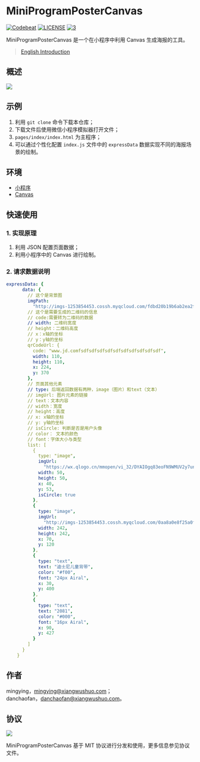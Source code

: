 # MiniProgramPosterCanvas

[![Codebeat](https://codebeat.co/badges/f95d40b0-dc89-49ee-aa4e-1387e490f485)](https://codebeat.co/projects/github-com-xiangwushuo-miniprogrampostercanvas-master)
[![LICENSE](https://img.shields.io/badge/license-MIT-000000.svg)](https://raw.githubusercontent.com/XiangWuShuo/MiniProgramPosterCanvas/master/LICENSE)
[![3](https://img.shields.io/badge/made%20with-%3C3-orange.svg)](https://raw.githubusercontent.com/EyreFree/EFQRCode/assets/icon/MadeWith%3C3.png)

MiniProgramPosterCanvas 是一个在小程序中利用 Canvas 生成海报的工具。

> [English Introduction](/README.md)

## 概述

![](http://imgs-1253854453.image.myqcloud.com/1d8a8178d03dae3a603974bd61e621fc.png)

## 示例

1.  利用 `git clone` 命令下载本仓库；
2.  下载文件后使用微信小程序模拟器打开文件；
3.  `pages/index/index.html` 为主程序；
4.  可以通过个性化配置 `index.js` 文件中的 `expressData` 数据实现不同的海报场景的绘制。

## 环境

- [小程序](https://developers.weixin.qq.com/miniprogram/dev/)
- [Canvas](https://developer.mozilla.org/zh-CN/docs/Web/API/Canvas_API)

## 快速使用

### 1. 实现原理

1.  利用 JSON 配置页面数据；
2.  利用小程序中的 Canvas 进行绘制。

### 2. 请求数据说明

```yml
expressData: {
      data: {
        // 这个是背景图
        imgPath:
          "http://imgs-1253854453.cossh.myqcloud.com/fdbd20b19b6ab2ea2f12b4910ac91d45.png",
        // 这个是需要生成的二维码的信息
        // code:需要转为二维码的数据
        // width: 二维码宽度
        // height：二维码高度
        // x：x轴的坐标
        // y：y轴的坐标
        qrCodeUrl: {
          code: "www.jd.comfsdfsdfsdfsdfsdfsdfsdfsdfsdfsdf",
          width: 110,
          height: 110,
          x: 224,
          y: 370
        },
        // 页面其他元素
        // type: 后端返回数据有两种，image（图片）和text（文本）
        // imgUrl: 图片元素的链接
        // text：文本内容
        // width：宽度
        // height：高度
        // x: x轴的坐标
        // y: y轴的坐标
        // isCircle: 判断是否是用户头像
        // color： 文本的颜色
        // font：字体大小与类型
        list: [
          {
            type: "image",
            imgUrl:
              "https://wx.qlogo.cn/mmopen/vi_32/DYAIOgq83eoFN9WMUV2y7un0hvsBbIc5W9Q94nuQlIhBso2Kib6vRXibgUia8pE60W1LTGmGOk4bC7BfsWBia3Xufw/132",
            width: 50,
            height: 50,
            x: 40,
            y: 53,
            isCircle: true
          },
          {
            type: "image",
            imgUrl:
              "http://imgs-1253854453.cossh.myqcloud.com/0aa8a0e8f25a0f608deefb36c34be39f.jpg",
            width: 242,
            height: 242,
            x: 70,
            y: 120
          },
          {
            type: "text",
            text: "迪士尼儿童背带",
            color: "#f00",
            font: "24px Airal",
            x: 30,
            y: 400
          },
          {
            type: "text",
            text: "2081",
            color: "#000",
            font: "16px Airal",
            x: 90,
            y: 427
          }
        ]
      }
    }
```

## 作者

mingying，mingying@xiangwushuo.com；  
danchaofan，danchaofan@xiangwushuo.com。

## 协议

<a href="https://github.com/XiangWuShuo/MiniProgramPosterCanvas/blob/master/LICENSE">
    <img src="https://upload.wikimedia.org/wikipedia/commons/thumb/f/f8/License_icon-mit-88x31-2.svg/128px-License_icon-mit-88x31-2.svg.png">
</a>

MiniProgramPosterCanvas 基于 MIT 协议进行分发和使用，更多信息参见协议文件。
